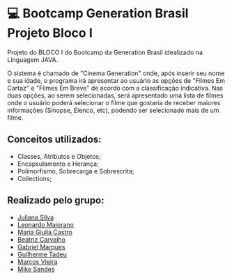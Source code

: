 <h1> 💻 Bootcamp Generation Brasil Projeto Bloco I </h1>

Projeto do BLOCO I do Bootcamp da Generation Brasil idealizado na Linguagem JAVA.

<p align="left">O sistema é chamado de "Cinema Generation" onde, após inserir seu nome e sua idade, o programa irá apresentar ao usuário as opções de "Filmes Em Cartaz" e "Filmes Em Breve" de acordo com a classificação indicativa. Nas duas opções, ao serem selecionadas, será apresentado uma lista de filmes onde o usuário poderá selecionar o filme que gostaria de receber maiores informações (Sinopse, Elenco, etc), podendo ser selecionado mais de um filme.</p>


<h2>Conceitos utilizados:</h2> 

- Classes, Atributos e Objetos; 
- Encapsulamento e Herança; 
- Polimorfismo, Sobrecarga e Sobrescrita; 
- Collections;

<h2>Realizado pelo grupo:</h2>

- <a href="https://github.com/juxxnn">Juliana Silva</a>
- <a href="https://github.com/leonardomaiorano">Leonardo Maiorano</a>
- <a href="https://github.com/GiuliaCastroo">Maria Giulia Castro</a>
- <a href="https://github.com/Biah98">Beatriz Carvalho</a>
- <a href="https://github.com/Gabriel-M-S">Gabriel Marques</a>
- <a href="">Guilherme Tadeu</a>
- <a href="https://github.com/viniciusmarkdev">Marcos Vieira</a>
- <a href="https://github.com/mikesandes">Mike Sandes</a>
